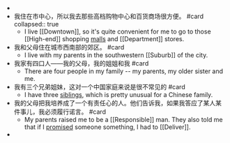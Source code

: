 -
- 我住在市中心，所以我去那些高档购物中心和百货商场很方便。 #card
  collapsed:: true
	- I live [[Downtown]], so it's quite convenient for me to go to those [[High-end]] shopping [malls]([[Malls]]) and [[Department]] stores.
- 我和父母住在城市西南部的郊区。 #card
	- I live with my parents in the southwestern [[Suburb]] of the city.
- 我家有四口人——我的父母，我的姐姐和我 #card
	- There are four people in my family -- my parents, my older sister and me.
- 我有三个兄弟姐妹，这对一个中国家庭来说是很不常见的 #card
	- I have three [siblings]([[Sibling]]), which is pretty unusual for a Chinese family.
- 我的父母把我培养成了一个有责任心的人。他们告诉我，如果我答应了某人某件事儿，我必须履行诺言。 #card
	- My parents raised me to be a [[Responsible]] man. They also told me that if I [promised]([[Promise]]) someone something, I had to [[Deliver]].
-